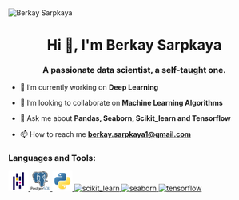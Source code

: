 <img src="https://files.realpython.com/media/Intro-to-Exploratory-Data-Analysis-With-Pandas_Watermarked.81a7d7df468f.jpg" alt="Berkay Sarpkaya" width="300" height="300" align="center">

<h1 align="center">Hi 👋, I'm Berkay Sarpkaya</h1>
<h3 align="center">A passionate data scientist, a self-taught one.</h3>


- 🔭 I’m currently working on **Deep Learning**

- 👯 I’m looking to collaborate on **Machine Learning Algorithms**

- 💬 Ask me about **Pandas, Seaborn, Scikit_learn and Tensorflow**

- 📫 How to reach me **berkay.sarpkaya1@gmail.com**


<h3 align="left">Languages and Tools:</h3>
<p align="left"> <a href="https://pandas.pydata.org/" target="_blank" rel="noreferrer"> <img src="https://raw.githubusercontent.com/devicons/devicon/2ae2a900d2f041da66e950e4d48052658d850630/icons/pandas/pandas-original.svg" alt="pandas" width="40" height="40"/> </a> <a href="https://www.postgresql.org" target="_blank" rel="noreferrer"> <img src="https://raw.githubusercontent.com/devicons/devicon/master/icons/postgresql/postgresql-original-wordmark.svg" alt="postgresql" width="40" height="40"/> </a> <a href="https://www.python.org" target="_blank" rel="noreferrer"> <img src="https://raw.githubusercontent.com/devicons/devicon/master/icons/python/python-original.svg" alt="python" width="40" height="40"/> </a> <a href="https://scikit-learn.org/" target="_blank" rel="noreferrer"> <img src="https://upload.wikimedia.org/wikipedia/commons/0/05/Scikit_learn_logo_small.svg" alt="scikit_learn" width="40" height="40"/> </a> <a href="https://seaborn.pydata.org/" target="_blank" rel="noreferrer"> <img src="https://seaborn.pydata.org/_images/logo-mark-lightbg.svg" alt="seaborn" width="40" height="40"/> </a> <a href="https://www.tensorflow.org" target="_blank" rel="noreferrer"> <img src="https://www.vectorlogo.zone/logos/tensorflow/tensorflow-icon.svg" alt="tensorflow" width="40" height="40"/> </a> </p>
